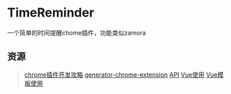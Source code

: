 # TimeReminder
一个简单的时间提醒chome插件，功能类似zamora

## 资源
> [chrome插件开发攻略](https://www.cnblogs.com/liuxianan/p/chrome-plugin-develop.html)
> [generator-chrome-extension](https://github.com/yeoman/generator-chrome-extension)
> [API](https://developer.chrome.com/extensions/api_index#stable_apis)
> [Vue使用](https://blog.damirmiladinov.com/vuejs/building-chrome-extension-with-vue.html#.WzecVtgzaUs)
> [Vue模板使用](https://github.com/ALiangLiang/vue-webpack-chrome-extension-template)